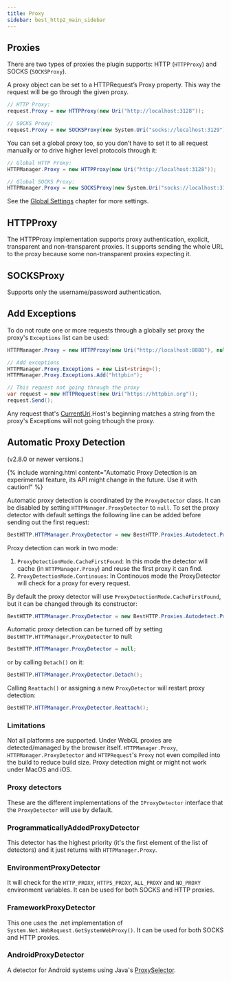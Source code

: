 ```yaml
---
title: Proxy
sidebar: best_http2_main_sidebar
---
```


## Proxies

There are two types of proxies the plugin supports: HTTP (`HTTPProxy`) and SOCKS (`SOCKSProxy`).

A proxy object can be set to a HTTPRequest’s Proxy property. This way the request will be go through the given proxy.

```csharp
// HTTP Proxy:
request.Proxy = new HTTPProxy(new Uri("http://localhost:3128"));

// SOCKS Proxy:
request.Proxy = new SOCKSProxy(new System.Uri("socks://localhost:3129"), /*credentials: */ null);
```

You can set a global proxy too, so you don’t have to set it to all request manually or to drive higher level protocols through it:

```csharp
// Global HTTP Proxy:
HTTPManager.Proxy = new HTTPProxy(new Uri("http://localhost:3128"));

// Global SOCKS Proxy:
HTTPManager.Proxy = new SOCKSProxy(new System.Uri("socks://localhost:3129"), /*credentials: */ null);
```

See the [Global Settings](GlobalSettings.md) chapter for more settings.

## HTTPProxy

The HTTPProxy implementation supports proxy authentication, explicit, transparent and non-transparent proxies. It supports sending the whole URL to the proxy because some non-transparent proxies expecting it.

## SOCKSProxy

Supports only the username/password authentication.

## Add Exceptions

To do not route one or more requests through a globally set proxy the proxy's `Exceptions` list can be used:

```csharp
HTTPManager.Proxy = new HTTPProxy(new Uri("http://localhost:8888"), null, true);

// Add exceptions
HTTPManager.Proxy.Exceptions = new List<string>();
HTTPManager.Proxy.Exceptions.Add("httpbin");

// This request not going through the proxy
var request = new HTTPRequest(new Uri("https://httpbin.org"));
request.Send();
```

Any request that's [CurrentUri](../protocols/http/HTTPRequest.md#properties).Host's beginning matches a string from the proxy's Exceptions will not going trhough the proxy.

## Automatic Proxy Detection
(v2.8.0 or newer versions.)

{% include warning.html content="Automatic Proxy Detection is an experimental feature, its API might change in the future. Use it with caution!" %}

Automatic proxy detection is coordinated by the `ProxyDetector` class. It can be disabled by setting `HTTPManager.ProxyDetector` to `null`.
To set the proxy detector with default settings the following line can be added before sending out the first request:
```csharp
BestHTTP.HTTPManager.ProxyDetector = new BestHTTP.Proxies.Autodetect.ProxyDetector();
```

Proxy detection can work in two mode:
1. `ProxyDetectionMode.CacheFirstFound`: In this mode the detector will cache (in `HTTPManager.Proxy`) and reuse the first proxy it can find.
2. `ProxyDetectionMode.Continouos`: In Continouos mode the ProxyDetector will check for a proxy for every request.

By default the proxy detector will use `ProxyDetectionMode.CacheFirstFound`, but it can be changed through its constructor:
```csharp
BestHTTP.HTTPManager.ProxyDetector = new BestHTTP.Proxies.Autodetect.ProxyDetector(ProxyDetectionMode.Continouos);
```

Automatic proxy detection can be turned off by setting `BestHTTP.HTTPManager.ProxyDetector` to null:
```csharp
BestHTTP.HTTPManager.ProxyDetector = null;
```

or by calling `Detach()` on it:
```csharp
BestHTTP.HTTPManager.ProxyDetector.Detach();
```

Calling `Reattach()` or assigning a new `ProxyDetector` will restart proxy detection:
```csharp
BestHTTP.HTTPManager.ProxyDetector.Reattach();
```

### Limitations

Not all platforms are supported. Under WebGL proxies are detected/managed by the browser itself. `HTTPManager.Proxy`, `HTTPManager.ProxyDetector` and `HTTPRequest`'s `Proxy` not even compiled into the build to reduce build size. Proxy detection might or might not work under MacOS and iOS.

### Proxy detectors

These are the different implementations of the `IProxyDetector` interface that the `ProxyDetector` will use by default.

### ProgrammaticallyAddedProxyDetector

This detector has the highest priority (it's the first element of the list of detectors) and it just returns with `HTTPManager.Proxy`.

### EnvironmentProxyDetector

It will check for the `HTTP_PROXY`, `HTTPS_PROXY`, `ALL_PROXY` and `NO_PROXY` environment variables. It can be used for both SOCKS and HTTP proxies.

### FrameworkProxyDetector

This one uses the .net implementation of `System.Net.WebRequest.GetSystemWebProxy()`.  It can be used for both SOCKS and HTTP proxies.

### AndroidProxyDetector

A detector for Android systems using Java's [ProxySelector](https://docs.oracle.com/javase/8/docs/api/java/net/ProxySelector.html).